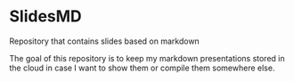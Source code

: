 # SlidesMD
Repository that contains slides based on markdown

The goal of this repository is to keep my markdown presentations stored in the cloud in case I want to show them or compile them somewhere else. 

